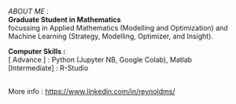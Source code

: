 _ABOUT ME :_
<br>__Graduate Student in Mathematics__
<br>focussing in Applied Mathematics (Modelling and Optimization) and Machine Learning (Strategy, Modelling, Optimizer, and Insight).


__Computer Skills :__
<br>[   Advance  ] : Python (Jupyter NB, Google Colab), Matlab
<br>[Intermediate] : R-Studio

<br> More info : https://www.linkedin.com/in/reynoldms/

